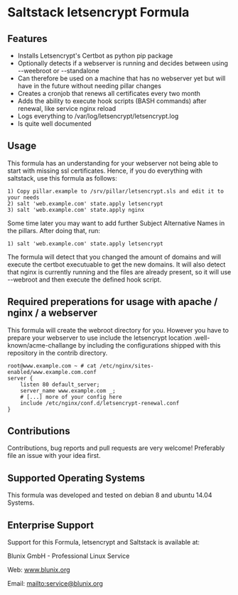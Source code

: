 # Saltstack letsencrypt Formula



## Features

  - Installs Letsencrypt's Certbot as python pip package
  - Optionally detects if a webserver is running and decides between using --weebroot or --standalone
  - Can therefore be used on a machine that has no webserver yet but will have in the future without needing pillar changes
  - Creates a cronjob that renews all certificates every two month
  - Adds the ability to execute hook scripts (BASH commands) after renewal, like service nginx reload
  - Logs everything to /var/log/letsencrypt/letsencrypt.log
  - Is quite well documented



## Usage

This formula has an understanding for your webserver not being able to start with missing ssl certificates. Hence, if you do
everything with saltstack, use this formula as follows:

```
1) Copy pillar.example to /srv/pillar/letsencrypt.sls and edit it to your needs
2) salt 'web.example.com' state.apply letsencrypt
3) salt 'web.example.com' state.apply nginx
```

Some time later you may want to add further Subject Alternative Names in the pillars. After doing that, run:

```
1) salt 'web.example.com' state.apply letsencrypt
```

The formula will detect that you changed the amount of domains and will execute the certbot executuable to get the new domains.
It will also detect that nginx is currently running and the files are already present, so it will use --webroot and then
execute the defined hook script.



## Required preperations for usage with apache / nginx / a webserver

This formula will create the webroot directory for you. However you have to prepare your webserver to use include the letsencrypt
location .well-known/acme-challange by including the configurations shipped with this repository in the contrib directory.

```
root@www.example.com ~ # cat /etc/nginx/sites-enabled/www.example.com.conf
server {
    listen 80 default_server;
    server_name www.example.com _;
    # [...] more of your config here
    include /etc/nginx/conf.d/letsencrypt-renewal.conf
}
```


## Contributions

Contributions, bug reports and pull requests are very welcome! Preferably file an issue with your idea first.



## Supported Operating Systems

This formula was developed and tested on debian 8 and ubuntu 14.04 Systems.



## Enterprise Support

Support for this Formula, letsencrypt and Saltstack is available at:

Blunix GmbH - Professional Linux Service

Web: <a href="https://www.blunix.org/" target="_blank">www.blunix.org</a>

Email: <mailto:service@blunix.org>
